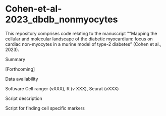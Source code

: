 # Cohen-et-al-2023_dbdb_nonmyocytes

This repository comprises code relating to the manuscript "“Mapping the cellular and molecular landscape of the diabetic myocardium: focus on cardiac non-myocytes in a murine model of type-2 diabetes” (Cohen et al., 2023).

Summary

[Forthcoming]

Data availability

Software
Cell ranger (vXXX), R (v XXX), Seurat (vXXX)

Script description

Script for finding cell specific markers
